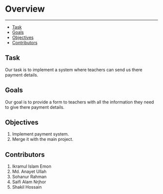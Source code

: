 # Overview

---
- [Task](#section-1)
- [Goals](#section-2)
- [Objectives](#section-3)
- [Contributors](#section-4)

<a name="section-1"></a>

## Task

Our task is to implement a system where teachers can send us there payment details.

<a name="section-2"></a>

## Goals

Our goal is to provide a form to teachers with all the information they need to give there payment details.

<a name="section-3"></a>

## Objectives

1. Implement payment system.
2. Merge it with the main project.

<a name="section-4"></a>

## Contributors

1. Ikramul Islam Emon
2. Md. Anayet Ullah
3. Sohanur Rahman
4. Saifi Alam Nrjhor
5. Shakil Hossain

